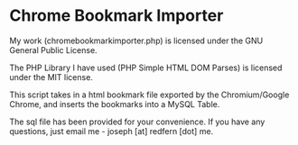 Chrome Bookmark Importer
====================
My work (chromebookmarkimporter.php) is licensed under the GNU General Public License.

The PHP Library I have used (PHP Simple HTML DOM Parses) is licensed under the MIT license.

This script takes in a html bookmark file exported by the Chromium/Google Chrome, and inserts the bookmarks into a MySQL Table.

The sql file has been provided for your convenience. If you have any questions, just email me - joseph [at] redfern [dot] me.